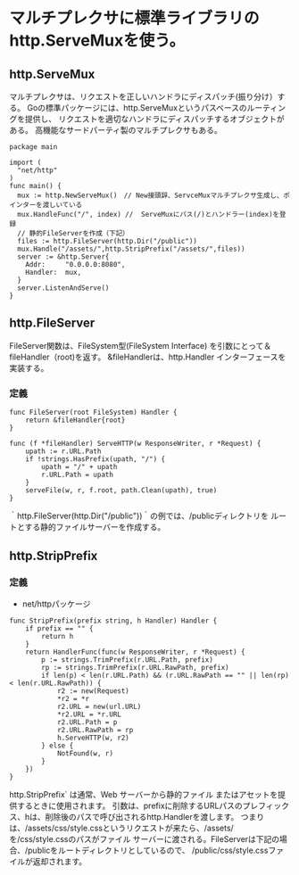 # マルチプレクサに標準ライブラリのhttp.ServeMuxを使う。
## http.ServeMux
マルチプレクサは、リクエストを正しいハンドラにディスパッチ(振り分け）する。
Goの標準パッケージには、http.ServeMuxというパスベースのルーティングを提供し、
リクエストを適切なハンドラにディスパッチするオブジェクトがある。
高機能なサードパーティ製のマルチプレクサもある。

``` Golang
package main

import (
  "net/http"
)
func main() {
  mux := http.NewServeMux()　// New接頭辞、ServceMuxマルチプレクサ生成し、ポインターを渡しいている
  mux.HandleFunc("/", index) //  ServeMuxにパス(/)とハンドラー(index)を登録
  // 静的FileServerを作成（下記）
  files := http.FileServer(http.Dir("/public"))
  mux.Handle("/assets/",http.StripPrefix("/assets/",files))
  server := &http.Server{
    Addr:     "0.0.0.0:8080",
    Handler:  mux,
  }
  server.ListenAndServe()
}
```
## http.FileServer

FileServer関数は、FileSystem型(FileSystem Interface)
を引数にとって＆fileHandler（root)を返す。
&fileHandlerは、http.Handler インターフェースを実装する。


### 定義
``` Golang
func FileServer(root FileSystem) Handler {
	return &fileHandler{root}
}

func (f *fileHandler) ServeHTTP(w ResponseWriter, r *Request) {
	upath := r.URL.Path
	if !strings.HasPrefix(upath, "/") {
		upath = "/" + upath
		r.URL.Path = upath
	}
	serveFile(w, r, f.root, path.Clean(upath), true)
}
```

｀http.FileServer(http.Dir("/public"))｀の例では、/publicディレクトリを
  ルートとする静的ファイルサーバーを作成する。


## http.StripPrefix

### 定義

- net/httpパッケージ

``` Golang
func StripPrefix(prefix string, h Handler) Handler {
	if prefix == "" {
		return h
	}
	return HandlerFunc(func(w ResponseWriter, r *Request) {
		p := strings.TrimPrefix(r.URL.Path, prefix)
		rp := strings.TrimPrefix(r.URL.RawPath, prefix)
		if len(p) < len(r.URL.Path) && (r.URL.RawPath == "" || len(rp) < len(r.URL.RawPath)) {
			r2 := new(Request)
			*r2 = *r
			r2.URL = new(url.URL)
			*r2.URL = *r.URL
			r2.URL.Path = p
			r2.URL.RawPath = rp
			h.ServeHTTP(w, r2)
		} else {
			NotFound(w, r)
		}
	})
}
```

http.StripPrefix` は通常、Web サーバーから静的ファイル
またはアセットを提供するときに使用されます。
引数は、prefixに削除するURLパスのプレフィックス、hは、削除後のパスで呼び出されるhttp.Handlerを渡します。
つまりは、/assets/css/style.cssというリクエストが来たら、/assets/を/css/style.cssのパスがファイル
サーバーに渡される。FileServerは下記の場合、/publicをルートディレクトリとしているので、
/public/css/style.cssファイルが返却されます。


